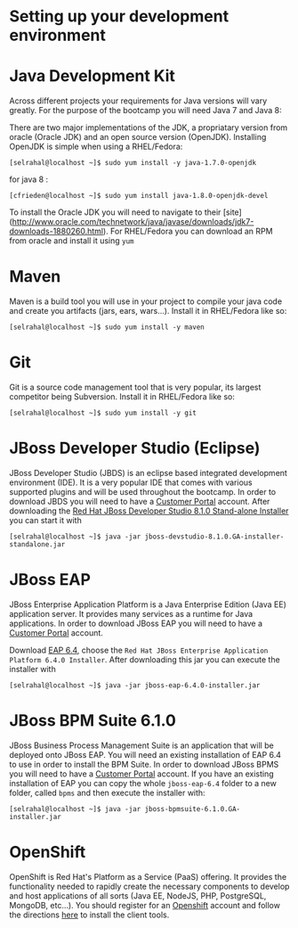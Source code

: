 # Setting up your development environment


# Java Development Kit

Across different projects your requirements for Java versions will vary greatly. For the purpose of the bootcamp you will need Java 7 and Java 8:

There are two major implementations of the JDK, a propriatary version from oracle (Oracle JDK) and an open source version (OpenJDK). Installing OpenJDK is simple when using a RHEL/Fedora:

```shell
[selrahal@localhost ~]$ sudo yum install -y java-1.7.0-openjdk
```

for java 8 :  
```shell
[cfrieden@localhost ~]$ sudo yum install java-1.8.0-openjdk-devel
```  

To install the Oracle JDK you will need to navigate to their [site] (http://www.oracle.com/technetwork/java/javase/downloads/jdk7-downloads-1880260.html). For RHEL/Fedora you can download an RPM from oracle and install it using `yum`


# Maven

Maven is a build tool you will use in your project to compile your java code and create you artifacts (jars, ears, wars...). Install it in RHEL/Fedora like so:

```shell
[selrahal@localhost ~]$ sudo yum install -y maven
```

# Git

Git is a source code management tool that is very popular, its largest competitor being Subversion. Install it in RHEL/Fedora like so:

```shell
[selrahal@localhost ~]$ sudo yum install -y git
```

# JBoss Developer Studio (Eclipse)

JBoss Developer Studio (JBDS) is an eclipse based integrated development environment (IDE). It is a very popular IDE that comes with various supported plugins and will be used throughout the bootcamp. In order to download JBDS you will need to have a [Customer Portal](https://access.redhat.com) account. After downloading the [Red Hat JBoss Developer Studio 8.1.0 Stand-alone Installer](https://access.redhat.com/jbossnetwork/restricted/listSoftware.html?downloadType=distributions&product=jbossdeveloperstudio&version=8.1.0) you can start it with

```shell
[selrahal@localhost ~]$ java -jar jboss-devstudio-8.1.0.GA-installer-standalone.jar
```

# JBoss EAP

JBoss Enterprise Application Platform is a Java Enterprise Edition (Java EE) application server. It provides many services as a runtime for Java applications. In order to download JBoss EAP you will need to have a [Customer Portal](https://access.redhat.com) account. 

Download [EAP 6.4](https://access.redhat.com/jbossnetwork/restricted/listSoftware.html?downloadType=distributions&product=appplatform&version=6.1.0&productChanged=yes), choose the `Red Hat JBoss Enterprise Application Platform 6.4.0 Installer`. After downloading this jar you can execute the installer with 

```shell
[selrahal@localhost ~]$ java -jar jboss-eap-6.4.0-installer.jar
```

# JBoss BPM Suite 6.1.0

JBoss Business Process Management Suite is an application that will be deployed onto JBoss EAP. You will need an existing installation of EAP 6.4 to use in order to install the BPM Suite. In order to download JBoss BPMS you will need to have a [Customer Portal](https://access.redhat.com) account. If you have an existing installation of EAP you can copy the whole `jboss-eap-6.4` folder to a new folder, called `bpms` and then execute the installer with:

```shell
[selrahal@localhost ~]$ java -jar jboss-bpmsuite-6.1.0.GA-installer.jar
```

# OpenShift

OpenShift is Red Hat's Platform as a Service (PaaS) offering. It provides the functionality needed to rapidly create the necessary components to develop and host applications of all sorts (Java EE, NodeJS, PHP, PostgreSQL, MongoDB, etc...). You should register for an [Openshift](https://openshift.com) account and follow the directions [here](https://developers.openshift.com/en/managing-client-tools.html) to install the client tools.



